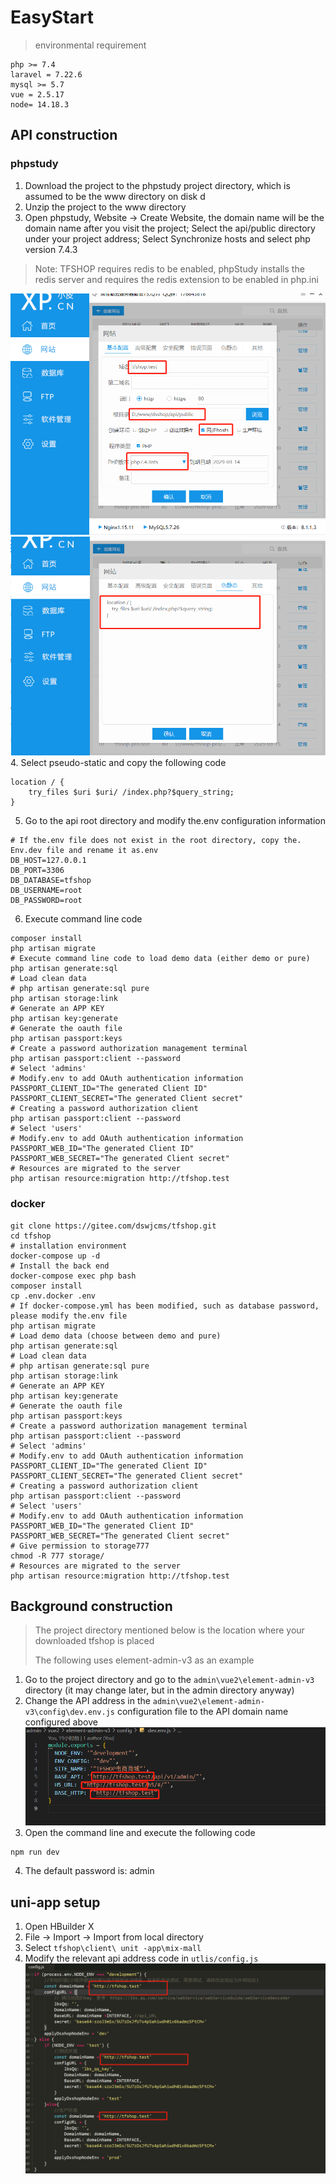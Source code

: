# EasyStart
> environmental requirement
>
```
php >= 7.4
laravel = 7.22.6
mysql >= 5.7
vue = 2.5.17
node= 14.18.3
```
## API construction
### phpstudy
1. Download the project to the phpstudy project directory, which is assumed to be the www directory on disk d
2. Unzip the project to the www directory
3. Open phpstudy, Website -> Create Website, the domain name will be the domain name after you visit the project; Select the api/public directory under your project address; Select Synchronize hosts and select php version 7.4.3
> Note: TFSHOP requires redis to be enabled, phpStudy installs the redis server and requires the redis extension to be enabled in php.ini
> 
![图片](/image/20240510105559.png)
![图片](/image/20240510105657.png)
4. Select pseudo-static and copy the following code
```
location / {
    try_files $uri $uri/ /index.php?$query_string;
}
```
5. Go to the api root directory and modify the.env configuration information
```shell
# If the.env file does not exist in the root directory, copy the. Env.dev file and rename it as.env
DB_HOST=127.0.0.1
DB_PORT=3306
DB_DATABASE=tfshop
DB_USERNAME=root
DB_PASSWORD=root
```
6. Execute command line code
```shell
composer install
php artisan migrate
# Execute command line code to load demo data (either demo or pure)
php artisan generate:sql
# Load clean data
# php artisan generate:sql pure
php artisan storage:link
# Generate an APP KEY
php artisan key:generate
# Generate the oauth file
php artisan passport:keys
# Create a password authorization management terminal
php artisan passport:client --password
# Select 'admins'
# Modify.env to add OAuth authentication information
PASSPORT_CLIENT_ID="The generated Client ID"
PASSPORT_CLIENT_SECRET="The generated Client secret"
# Creating a password authorization client
php artisan passport:client --password
# Select 'users'
# Modify.env to add OAuth authentication information
PASSPORT_WEB_ID="The generated Client ID"
PASSPORT_WEB_SECRET="The generated Client secret"
# Resources are migrated to the server
php artisan resource:migration http://tfshop.test
```

### docker
```shell
git clone https://gitee.com/dswjcms/tfshop.git
cd tfshop
# installation environment
docker-compose up -d
# Install the back end
docker-compose exec php bash
composer install
cp .env.docker .env
# If docker-compose.yml has been modified, such as database password, please modify the.env file
php artisan migrate
# Load demo data (choose between demo and pure)
php artisan generate:sql
# Load clean data
# php artisan generate:sql pure
php artisan storage:link
# Generate an APP KEY
php artisan key:generate
# Generate the oauth file
php artisan passport:keys
# Create a password authorization management terminal
php artisan passport:client --password
# Select 'admins'
# Modify.env to add OAuth authentication information
PASSPORT_CLIENT_ID="The generated Client ID"
PASSPORT_CLIENT_SECRET="The generated Client secret"
# Creating a password authorization client
php artisan passport:client --password
# Select 'users'
# Modify.env to add OAuth authentication information
PASSPORT_WEB_ID="The generated Client ID"
PASSPORT_WEB_SECRET="The generated Client secret"
# Give permission to storage777
chmod -R 777 storage/
# Resources are migrated to the server
php artisan resource:migration http://tfshop.test
```
## Background construction
> The project directory mentioned below is the location where your downloaded tfshop is placed
>
> The following uses element-admin-v3 as an example
>
1. Go to the project directory and go to the `admin\vue2\element-admin-v3` directory (it may change later, but in the admin directory anyway)
2. Change the API address in the `admin\vue2\element-admin-v3\config\dev.env.js` configuration file to the API domain name configured above
![图片](/image/20240510111720.png)
3. Open the command line and execute the following code
```shell
npm run dev
```
4. The default password is: admin
## uni-app setup
1. Open HBuilder X
2. File -> Import -> Import from local directory
3. Select `tfshop\client\ unit -app\mix-mall`
4. Modify the relevant api address code in `utlis/config.js`
![图片](/image/20240510143752.png)